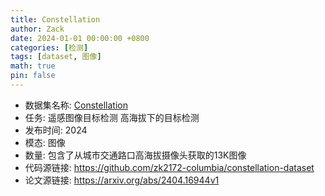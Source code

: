 ```yaml
---
title: Constellation
author: Zack
date: 2024-01-01 00:00:00 +0800
categories: [检测]
tags: [dataset, 图像]
math: true
pin: false
---
```

- 数据集名称: [Constellation](https://github.com/zk2172-columbia/constellation-dataset)
- 任务: 遥感图像目标检测 高海拔下的目标检测
- 发布时间: 2024
- 模态: 图像
- 数量: 包含了从城市交通路口高海拔摄像头获取的13K图像
- 代码源链接: https://github.com/zk2172-columbia/constellation-dataset
- 论文源链接: https://arxiv.org/abs/2404.16944v1
